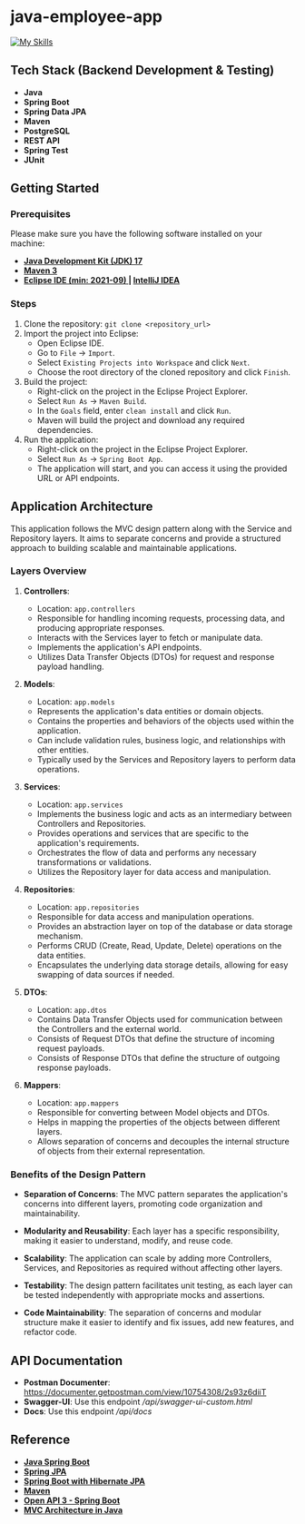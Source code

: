# java-employee-app 
[![My Skills](https://skillicons.dev/icons?i=java,spring,maven,postgres,postman&theme=light)](https://skillicons.dev)

## Tech Stack (Backend Development & Testing)
- __Java__
- __Spring Boot__
- __Spring Data JPA__
- __Maven__
- __PostgreSQL__
- __REST API__
- __Spring Test__
- __JUnit__

## Getting Started

### Prerequisites

Please make sure you have the following software installed on your machine:

- **[Java Development Kit (JDK) 17](https://www.oracle.com/id/java/technologies/downloads/#java17)**
- **[Maven 3](https://maven.apache.org)**
- **[Eclipse IDE (min: 2021-09) ](https://www.eclipse.org/downloads/) | [IntelliJ IDEA](https://www.jetbrains.com/idea/download/)**

### Steps

1. Clone the repository: `git clone <repository_url>`
2. Import the project into Eclipse:
   - Open Eclipse IDE.
   - Go to `File` -> `Import`.
   - Select `Existing Projects into Workspace` and click `Next`.
   - Choose the root directory of the cloned repository and click `Finish`.
3. Build the project:
   - Right-click on the project in the Eclipse Project Explorer.
   - Select `Run As` -> `Maven Build`.
   - In the `Goals` field, enter `clean install` and click `Run`.
   - Maven will build the project and download any required dependencies.
4. Run the application:
   - Right-click on the project in the Eclipse Project Explorer.
   - Select `Run As` -> `Spring Boot App`.
   - The application will start, and you can access it using the provided URL or API endpoints.


## Application Architecture

This application follows the MVC design pattern along with the Service and Repository layers. It aims to separate concerns and provide a structured approach to building scalable and maintainable applications.

### Layers Overview

1. **Controllers**:
   - Location: `app.controllers`
   - Responsible for handling incoming requests, processing data, and producing appropriate responses.
   - Interacts with the Services layer to fetch or manipulate data.
   - Implements the application's API endpoints.
   - Utilizes Data Transfer Objects (DTOs) for request and response payload handling.

2. **Models**:
   - Location: `app.models`
   - Represents the application's data entities or domain objects.
   - Contains the properties and behaviors of the objects used within the application.
   - Can include validation rules, business logic, and relationships with other entities.
   - Typically used by the Services and Repository layers to perform data operations.

3. **Services**:
   - Location: `app.services`
   - Implements the business logic and acts as an intermediary between Controllers and Repositories.
   - Provides operations and services that are specific to the application's requirements.
   - Orchestrates the flow of data and performs any necessary transformations or validations.
   - Utilizes the Repository layer for data access and manipulation.

4. **Repositories**:
   - Location: `app.repositories`
   - Responsible for data access and manipulation operations.
   - Provides an abstraction layer on top of the database or data storage mechanism.
   - Performs CRUD (Create, Read, Update, Delete) operations on the data entities.
   - Encapsulates the underlying data storage details, allowing for easy swapping of data sources if needed.

5. **DTOs**:
   - Location: `app.dtos`
   - Contains Data Transfer Objects used for communication between the Controllers and the external world.
   - Consists of Request DTOs that define the structure of incoming request payloads.
   - Consists of Response DTOs that define the structure of outgoing response payloads.

6. **Mappers**:
   - Location: `app.mappers`
   - Responsible for converting between Model objects and DTOs.
   - Helps in mapping the properties of the objects between different layers.
   - Allows separation of concerns and decouples the internal structure of objects from their external representation.

### Benefits of the Design Pattern

- **Separation of Concerns**: The MVC pattern separates the application's concerns into different layers, promoting code organization and maintainability.

- **Modularity and Reusability**: Each layer has a specific responsibility, making it easier to understand, modify, and reuse code.

- **Scalability**: The application can scale by adding more Controllers, Services, and Repositories as required without affecting other layers.

- **Testability**: The design pattern facilitates unit testing, as each layer can be tested independently with appropriate mocks and assertions.

- **Code Maintainability**: The separation of concerns and modular structure make it easier to identify and fix issues, add new features, and refactor code.


## API Documentation

- **Postman Documenter**: https://documenter.getpostman.com/view/10754308/2s93z6diiT
- **Swagger-UI**: Use this endpoint _/api/swagger-ui-custom.html_
- **Docs**: Use this endpoint _/api/docs_


## Reference

- **[Java Spring Boot](https://www.baeldung.com/spring-boot)**
- **[Spring JPA](https://spring.io/projects/spring-data-jpa)**
- **[Spring Boot with Hibernate JPA](https://www.baeldung.com/spring-boot-hibernate)**
- **[Maven](https://maven.apache.org/)**
- **[Open API 3 - Spring Boot](https://www.baeldung.com/spring-rest-openapi-documentation)**
- **[MVC Architecture in Java](https://www.javatpoint.com/mvc-architecture-in-java)**
